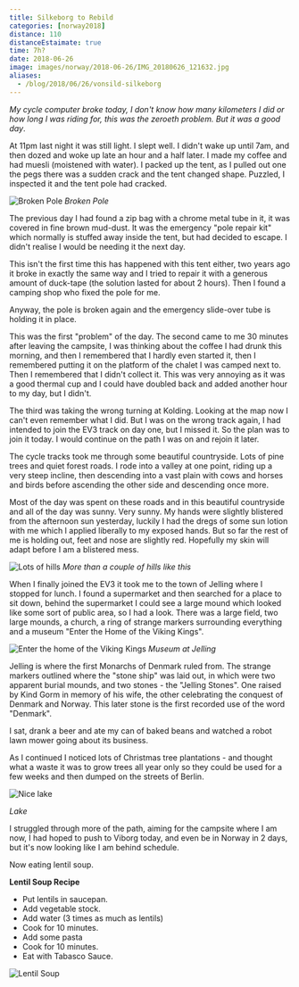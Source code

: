 ```yaml
---
title: Silkeborg to Rebild
categories: [norway2018]
distance: 110
distanceEstaimate: true
time: 7h?
date: 2018-06-26
image: images/norway/2018-06-26/IMG_20180626_121632.jpg
aliases:
  - /blog/2018/06/26/vonsild-silkeborg
---
```



*My cycle computer broke today, I don't know how many kilometers I did or how
long I was riding for, this was the zeroeth problem. But it was a good day*.

At 11pm last night it was still light. I slept well. I didn't wake up until
7am, and then dozed and woke up late an hour and a half later. I made my
coffee and had muesli (moistened with water). I packed up the tent, as I
pulled out one the pegs there was a sudden crack and the tent changed shape.
Puzzled, I inspected it and the tent pole had cracked.

![Broken Pole](/images/norway/2018-06-26/IMG_20180626_085347.jpg)
*Broken Pole*

The previous day I had found a zip bag with a chrome metal tube in it, it was
covered in fine brown mud-dust. It was the emergency "pole repair kit" which
normally is stuffed away inside the tent, but had decided to escape. I didn't
realise I would be needing it the next day.


This isn't the first time this has happened with this tent either, two years
ago it broke in exactly the same way and I tried to repair it with a generous
amount of duck-tape (the solution lasted for about 2 hours). Then I found a
camping shop who fixed the pole for me.

Anyway, the pole is broken again and the emergency slide-over tube is holding
it in place.

This was the first "problem" of the day. The second came to me 30 minutes
after leaving the campsite, I was thinking about the coffee I had drunk this
morning, and then I remembered that I hardly even started it, then I
remembered putting it on the platform of the chalet I was camped next to. Then
I remembered that I didn't collect it. This was very annoying as it was a good
thermal cup and I could have doubled back and added another hour to my day,
but I didn't.

The third was taking the wrong turning at Kolding. Looking at the map now I
can't even remember what I did. But I was on the wrong track again, I had
intended to join the EV3 track on day one, but I missed it. So the plan was to
join it today. I would continue on the path I was on and rejoin it later.

The cycle tracks took me through some beautiful countryside. Lots of pine trees
and quiet forest roads. I rode into a valley at one point, riding up a very
steep incline, then descending into a vast plain with cows and horses and
birds before ascending the other side and descending once more.

Most of the day was spent on these roads and in this beautiful countryside and
all of the day was sunny. Very sunny. My hands were slightly blistered from
the afternoon sun yesterday, luckily I had the dregs of some sun lotion with
me which I applied liberally to my exposed hands. But so far the rest of me is
holding out, feet and nose are slightly red. Hopefully my skin will adapt
before I am a blistered mess.

![Lots of hills](/images/norway/2018-06-26/IMG_20180626_121632.jpg)
*More than a couple of hills like this*

When I finally joined the EV3 it took me to the town of Jelling where I
stopped for lunch. I found a supermarket and then searched for a place to sit
down, behind the supermarket I could see a large mound which looked like some
sort of public area, so I had a look. There was a large field, two large
mounds, a church, a ring of strange markers surrounding everything and a
museum "Enter the Home of the Viking Kings".

![Enter the home of the Viking Kings](/images/norway/2018-06-26/IMG_20180626_133421.jpg)
*Museum at Jelling*

Jelling is where the first Monarchs of Denmark ruled from. The strange markers
outlined where the "stone ship" was laid out, in which were two apparent
burial mounds, and two stones - the "Jelling Stones". One raised by Kind Gorm
in memory of his wife, the other celebrating the conquest of Denmark and
Norway. This later stone is the first recorded use of the word "Denmark".

I sat, drank a beer and ate my can of baked beans and watched a robot lawn
mower going about its business.

As I continued I noticed lots of Christmas tree plantations - and thought what
a waste it was to grow trees all year only so they could be used for a few
weeks and then dumped on the streets of Berlin.


![Nice lake](/images/norway/2018-06-26/IMG_20180626_165652.jpg)

*Lake*

I struggled through more of the path, aiming for the campsite where I am now,
I had hoped to push to Viborg today, and even be in Norway in 2 days, but it's
now looking like I am behind schedule.

Now eating lentil soup.

**Lentil Soup Recipe**

- Put lentils in saucepan.
- Add vegetable stock.
- Add water (3 times as much as lentils)
- Cook for 10 minutes.
- Add some pasta
- Cook for 10 minutes.
- Eat with Tabasco Sauce.

![Lentil Soup](/images/norway/2018-06-26/IMG_20180626_200120.jpg)
